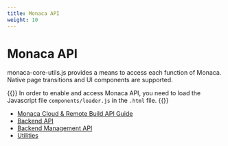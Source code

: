 ```yaml
---
title: Monaca API
weight: 10
---
```


# Monaca API

monaca-core-utils.js provides a means to access each function of Monaca.
Native page transitions and UI components are supported.

{{<note>}}
In order to enable and access Monaca API, you need to load the
Javascript file <code>components/loader.js</code> in the <code>.html</code> file.
{{</note>}}

- [Monaca Cloud & Remote Build API Guide](monaca_api_guide)
- [Backend API](cloud)
- [Backend Management API](cloud_management)
- [Utilities](utility)